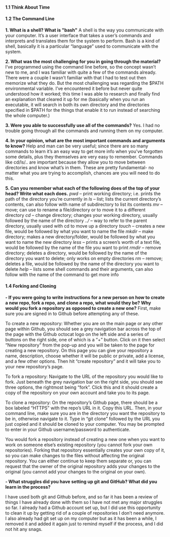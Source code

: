 #### 1.1 Think About Time
#### 1.2 The Command Line
**1. What is a shell? What is "bash"**
A shell is the way you communicate with your computer. It’s a user interface that takes a user’s commands and interprets and translates them for the system to perform. Bash is a kind of shell, basically it is a particular “language” used to communicate with the system.

**2. What was the most challenging for you in going through the material?**
I’ve programmed using the command line before, so the concept wasn’t new to me, and I was familiar with quite a few of the commands already. There were a couple I wasn’t familiar with that I had to test out then memorize what they do. But the most challenging was regarding the $PATH environmental variable. I’ve encountered it before but never quite understood how it worked; this time I was able to research and finally find an explanation that cleared it up for me (basically when you run an executable, it will search in both its own directory and the directories specified in $PATH for the things that enable it to run instead of searching the whole computer.)

**3. Were you able to successfully use all of the commands?**
Yes. I had no trouble going through all the commands and running them on my computer.

**4. In your opinion, what are the most important commands and arguments to know?**
Help and man can be very useful; since there are so many commands to learn it’s an easy way to get more info when you’ve forgotten some details, plus they themselves are very easy to remember. Commands like cd/ls/.. are important because they allow you to move between directories and know what’s in them. These are pretty fundamental- no matter what you are trying to accomplish, chances are you will need to do this.

**5. Can you remember what each of the following does of the top of your head? Write what each does.**
*pwd* – print working directory; i.e. prints the path of the directory you’re currently in
*ls* – list; lists the current directory’s contents, can also follow with name of subdirectory to list its contents
*mv* – move; can use to rename a file/directory or to move it to a different directory
*cd* – change directory; changes your working directory, usually followed by the name of the directory
*../* – way to refer to the parent directory, usually used with cd to move up a directory
*touch* – creates a new file, would be followed by what you want to name the file
*mkdir* – make directory; makes a new directory/folder, would be followed by what you want to name the new directory
*less* – prints a screen’s worth of a text file, would be followed by the name of the file you want to print
*rmdir* – remove directory; deletes a directory, would be followed by the name of the directory you want to delete; only works on empty directories
*rm* – remove; deletes a file, would be followed by the name of the directory you want to delete
*help* – lists some shell commands and their arguments, can also follow with the name of the command to get more info

#### 1.4 Forking and Cloning
**- If you were going to write instructions for a new person on how to create a new repo, fork a repo, and clone a repo, what would they be? Why would you fork a repository as opposed to create a new one?**
First, make sure you are signed in to Github before attempting any of these.

To create a new repository: Whether you are on the main page or any other page within Github, you should see a grey navigation bar across the top of the page with the Github octocat logo on the left side and a series of buttons on the right side, one of which is a “+” button. Click on it then select “New repository” from the pop-up and you will be taken to the page for creating a new repository. On this page you can give your repository a name, description, choose whether it will be public or private, add a license, and a few other options. Then hit “create repository” and it will take you to your new repository’s page.

To fork a repository: Navigate to the URL of the repository you would like to fork. Just beneath the grey navigation bar on the right side, you should see three options, the rightmost being “fork”. Click this and it should create a copy of the repository on your own account and take you to its page.

To clone a repository: On the repository’s Github page, there should be a box labeled “HTTPS” with the repo’s URL in it. Copy this URL. Then, in your command line, make sure you are in the directory you want the repository to be in, otherwise navigate to it. Type in “git clone” followed by the URL you just copied and it should be cloned to your computer. You may be prompted to enter in your Github username/password to authenticate.

You would fork a repository instead of creating a new one when you want to work on someone else’s existing repository (you cannot fork your own repositories). Forking that repository essentially creates your own copy of it, so you can make changes to the files without affecting the original repository. You can either continue to keep them separate or, you can request that the owner of the original repository adds your changes to the original (you cannot add your changes to the original on your own).

**- What struggles did you have setting up git and GitHub? What did you learn in the process?**

I have used both git and Github before, and so far it has been a review of things I have already done with them so I have not met any major struggles so far. I already had a Github account set up, but I did use this opportunity to clean it up by getting rid of a couple of repositories I don’t need anymore. I also already had git set up on my computer but as it has been a while, I removed it and added it again just to remind myself if the process, and I did not hit any snags.
